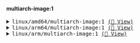 #### multiarch-image:1
<pre><details><summary>linux/amd64/multiarch-image:1 <a href=https://myplatform.com/ui/packages/docker:%2F%2Fmultiarch-image/sha256__aee9d258e62f0666e3286acca21be37d2e39f69f8dde74454b9f3cd8ef437e4e>(🐸 View)</a></summary>
📦 docker-local
└── 📁 multiarch-image
    └── 📁 sha256:552ccb2628970ef526f13151a0269258589fc8b5701519a9c255c4dd224b9a21
        └── <a href=https://myplatform.com/ui/repos/tree/General/docker-local/multiarch-image/sha256:552ccb2628970ef526f13151a0269258589fc8b5701519a9c255c4dd224b9a21/sha256__aee9d258e62f0666e3286acca21be37d2e39f69f8dde74454b9f3cd8ef437e4e?clearFilter=true target="_blank">sha256__aee9d258e62f0666e3286acca21be37d2e39f69f8dde74454b9f3cd8ef437e4e</a>

</details><details><summary>linux/arm64/multiarch-image:1 <a href=https://myplatform.com/ui/packages/docker:%2F%2Fmultiarch-image/sha256__1f17f9d95f85ba55773db30ac8e6fae894831be87f5c28f2b58d17f04ef65e93>(🐸 View)</a></summary>
📦 docker-local
└── 📁 multiarch-image
    └── 📁 sha256:bee6dc0408dfd20c01e12e644d8bc1d60ff100a8c180d6c7e85d374c13ae4f92
        └── <a href=https://myplatform.com/ui/repos/tree/General/docker-local/multiarch-image/sha256:bee6dc0408dfd20c01e12e644d8bc1d60ff100a8c180d6c7e85d374c13ae4f92/sha256__1f17f9d95f85ba55773db30ac8e6fae894831be87f5c28f2b58d17f04ef65e93?clearFilter=true target="_blank">sha256__1f17f9d95f85ba55773db30ac8e6fae894831be87f5c28f2b58d17f04ef65e93</a>

</details><details><summary>linux/arm/multiarch-image:1 <a href=https://myplatform.com/ui/packages/docker:%2F%2Fmultiarch-image/sha256__33b5b5485e88e63d3630e5dcb008f98f102b0f980a9daa31bd976efdec7a8e4c>(🐸 View)</a></summary>
📦 docker-local
└── 📁 multiarch-image
    └── 📁 sha256:686085b9972e0f7a432b934574e3dca27b4fa0a3d10d0ae7099010160db6d338
        ├── <a href=https://myplatform.com/ui/repos/tree/General/docker-local/multiarch-image/sha256:686085b9972e0f7a432b934574e3dca27b4fa0a3d10d0ae7099010160db6d338/sha256__33b5b5485e88e63d3630e5dcb008f98f102b0f980a9daa31bd976efdec7a8e4c?clearFilter=true target="_blank">sha256__33b5b5485e88e63d3630e5dcb008f98f102b0f980a9daa31bd976efdec7a8e4c</a>
        └── <a href=https://myplatform.com/ui/repos/tree/General/docker-local/multiarch-image/sha256:686085b9972e0f7a432b934574e3dca27b4fa0a3d10d0ae7099010160db6d338/sha256__5480d2ca1740c20ce17652e01ed2265cdc914458acd41256a2b1ccff28f2762c?clearFilter=true target="_blank">sha256__5480d2ca1740c20ce17652e01ed2265cdc914458acd41256a2b1ccff28f2762c</a>

</details></pre>
